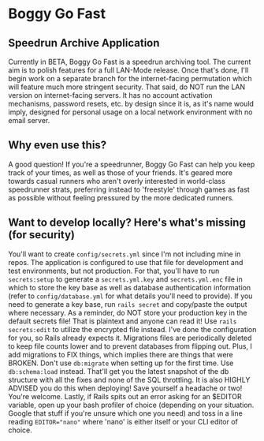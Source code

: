 # Boggy Go Fast
## Speedrun Archive Application

Currently in BETA, Boggy Go Fast is a speedrun archiving tool. The current aim is to polish features for a full LAN-Mode release. Once that's done, I'll begin work on a separate branch for the internet-facing permutation which will feature much more stringent security. That said, do NOT run the LAN version on internet-facing servers. It has no account activation mechanisms, password resets, etc. by design since it is, as it's name would imply, designed for personal usage on a local network environment with no email server.

## Why even use this?

A good question! If you're a speedrunner, Boggy Go Fast can help you keep track of your times, as well as those of your friends. It's geared more towards casual runners who aren't overly interested in world-class speedrunner strats, preferring instead to 'freestyle' through games as fast as possible without feeling pressured by the more dedicated runners.

## Want to develop locally? Here's what's missing (for security)

You'll want to create `config/secrets.yml` since I'm not including mine in repos. The application is configured to use that file for development and test environments, but not production. For that, you'll have to run `secrets:setup` to generate a `secrets.yml.key` and `secrets.yml.enc` file in which to store the key base as well as database authentication information (refer to `config/database.yml` for what details you'll need to provide).
If you need to generate a key base, run `rails secret` and copy/paste the output where necessary. As a reminder, do NOT store your production key in the default secrets file! That is plaintext and anyone can read it! Use `rails secrets:edit` to utilize the encrypted file instead. I've done the configuration for you, so Rails already expects it.
Migrations files are periodically deleted to keep file counts lower and to prevent databases from flipping out. Plus, I add migrations to FIX things, which implies there are things that were BROKEN. Don't use `db:migrate` when setting up for the first time. Use `db:schema:load` instead. That'll get you the latest snapshot of the db structure with all the fixes and none of the SQL throttling. It is also HIGHLY ADVISED you do this when deploying! Save yourself a headache or two! You're welcome.
Lastly, if Rails spits out an error asking for an $EDITOR variable, open up your bash profiler of choice (depending on your situation. Google that stuff if you're unsure which one you need) and toss in a line reading `EDITOR="nano"` where 'nano' is either itself or your CLI editor of choice.